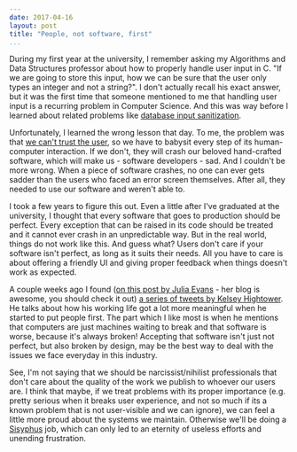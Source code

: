 ```yaml
---
date: 2017-04-16
layout: post
title: "People, not software, first"
...
```


During my first year at the university, I remember asking my Algorithms and Data Structures professor about how to properly handle user input in C. "If we are going to store this input, how we can be sure that the user only types an integer and not a string?". I don't actually recall his exact answer, but it was the first time that someone mentioned to me that handling user input is a recurring problem in Computer Science. And this was way before I learned about related problems like [database input sanitization][bobby-tables].

Unfortunately, I learned the wrong lesson that day. To me, the problem was that [we can't trust the user][every-user-lies], so we have to babysit every step of its human-computer interaction. If we don't, they will crash our beloved hand-crafted software, which will make us - software developers - sad. And I couldn't be more wrong. When a piece of software crashes, no one can ever gets sadder than the users who faced an error screen themselves. After all, they needed to use our software and weren't able to.

I took a few years to figure this out. Even a little after I've graduated at the university, I thought that every software that goes to production should be perfect. Every exception that can be raised in its code should be treated and it cannot ever crash in an unpredictable way. But in the real world, things do not work like this. And guess what? Users don't care if your software isn't perfect, as long as it suits their needs. All you have to care is about offering a friendly UI and giving proper feedback when things doesn't work as expected.

A couple weeks ago I found ([on this post by Julia Evans][jvns-wizard] - her blog is awesome, you should check it out) [a series of tweets by Kelsey Hightower][kelsey-tweets]. He talks about how his working life got a lot more meaningful when he started to put people first. The part which I like most is when he mentions that computers are just machines waiting to break and that software is worse, because it's always broken! Accepting that software isn't just not perfect, but also broken by design, may be the best way to deal with the issues we face everyday in this industry.

See, I'm not saying that we should be narcissist/nihilist professionals that don't care about the quality of the work we publish to whoever our users are. I think that maybe, if we treat problems with its proper importance (e.g. pretty serious when it breaks user experience, and not so much if its a known problem that is not user-visible and we can ignore), we can feel a little more proud about the systems we maintain. Otherwise we'll be doing a [Sisyphus][sisyphus] job, which can only led to an eternity of useless efforts and unending frustration.


[bobby-tables]: https://xkcd.com/327/
[every-user-lies]: https://blog.codinghorror.com/every-user-lies/
[jvns-wizard]: https://jvns.ca/blog/so-you-want-to-be-a-wizard/
[kelsey-tweets]: https://twitter.com/kelseyhightower/status/841446059641466880
[sisyphus]: https://en.wikipedia.org/wiki/Sisyphus
